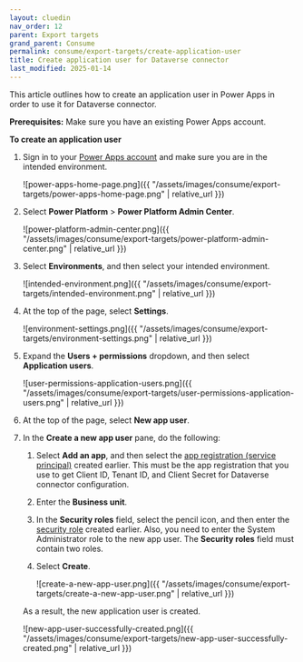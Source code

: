 ```yaml
---
layout: cluedin
nav_order: 12
parent: Export targets
grand_parent: Consume
permalink: consume/export-targets/create-application-user
title: Create application user for Dataverse connector
last_modified: 2025-01-14
---
```


This article outlines how to create an application user in Power Apps in order to use it for Dataverse connector.

**Prerequisites:** Make sure you have an existing Power Apps account.

**To create an application user**

1. Sign in to your [Power Apps account](https://make.powerapps.com/) and make sure you are in the intended environment.

    ![power-apps-home-page.png]({{ "/assets/images/consume/export-targets/power-apps-home-page.png" | relative_url }})

1. Select **Power Platform** > **Power Platform Admin Center**.

    ![power-platform-admin-center.png]({{ "/assets/images/consume/export-targets/power-platform-admin-center.png" | relative_url }})

1. Select **Environments**, and then select your intended environment.

   ![intended-environment.png]({{ "/assets/images/consume/export-targets/intended-environment.png" | relative_url }})

1. At the top of the page, select **Settings**.

    ![environment-settings.png]({{ "/assets/images/consume/export-targets/environment-settings.png" | relative_url }})

1. Expand the **Users + permissions** dropdown, and then select **Application users**.

    ![user-permissions-application-users.png]({{ "/assets/images/consume/export-targets/user-permissions-application-users.png" | relative_url }})

1. At the top of the page, select **New app user**.

1. In the **Create a new app user** pane, do the following:

    1. Select **Add an app**, and then select the [app registration (service principal)](/consume/export-targets/create-service-principal) created earlier. This must be the app registration that you use to get Client ID, Tenant ID, and Client Secret for Dataverse connector configuration.

    1. Enter the **Business unit**.

    1. In the **Security roles** field, select the pencil icon, and then enter the [security role](/consume/export-targets/create-security-role) created earlier. Also, you need to enter the System Administrator role to the new app user. The **Security roles** field must contain two roles.

    1. Select **Create**.

        ![create-a-new-app-user.png]({{ "/assets/images/consume/export-targets/create-a-new-app-user.png" | relative_url }})

    As a result, the new application user is created.

    ![new-app-user-successfully-created.png]({{ "/assets/images/consume/export-targets/new-app-user-successfully-created.png" | relative_url }})
